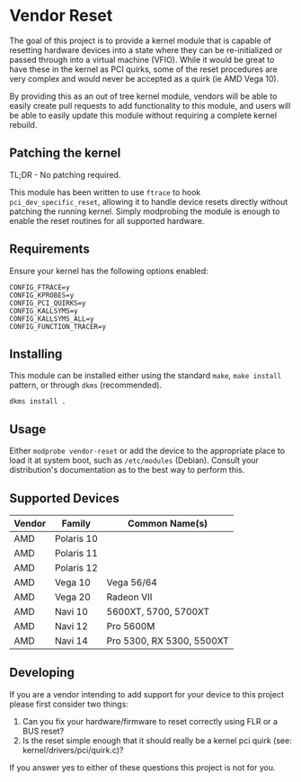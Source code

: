 # Vendor Reset

The goal of this project is to provide a kernel module that is capable of
resetting hardware devices into a state where they can be re-initialized or
passed through into a virtual machine (VFIO). While it would be great to have
these in the kernel as PCI quirks, some of the reset procedures are very complex
and would never be accepted as a quirk (ie AMD Vega 10).

By providing this as an out of tree kernel module, vendors will be able to
easily create pull requests to add functionality to this module, and users will
be able to easily update this module without requiring a complete kernel rebuild.

## Patching the kernel

TL;DR - No patching required.

This module has been written to use `ftrace` to hook `pci_dev_specific_reset`,
allowing it to handle device resets directly without patching the running
kernel. Simply modprobing the module is enough to enable the reset routines for
all supported hardware.

## Requirements

Ensure your kernel has the following options enabled:

```
CONFIG_FTRACE=y
CONFIG_KPROBES=y
CONFIG_PCI_QUIRKS=y
CONFIG_KALLSYMS=y
CONFIG_KALLSYMS_ALL=y
CONFIG_FUNCTION_TRACER=y
```

## Installing

This module can be installed either using the standard `make`, `make install`
pattern, or through `dkms` (recommended).

    dkms install .

## Usage

Either `modprobe vendor-reset` or add the device to the appropriate place to
load it at system boot, such as `/etc/modules` (Debian). Consult your
distribution's documentation as to the best way to perform this.

## Supported Devices

| Vendor | Family | Common Name(s)
|---|---|---|
|AMD|Polaris 10|
|AMD|Polaris 11|
|AMD|Polaris 12|
|AMD|Vega 10| Vega 56/64 |
|AMD|Vega 20| Radeon VII |
|AMD|Navi 10| 5600XT, 5700, 5700XT
|AMD|Navi 12| Pro 5600M |
|AMD|Navi 14| Pro 5300, RX 5300, 5500XT

## Developing

If you are a vendor intending to add support for your device to this project
please first consider two things:

1. Can you fix your hardware/firmware to reset correctly using FLR or a BUS
   reset?
2. Is the reset simple enough that it should really be a kernel pci quirk
   (see: kernel/drivers/pci/quirk.c)?

If you answer yes to either of these questions this project is not for you.


